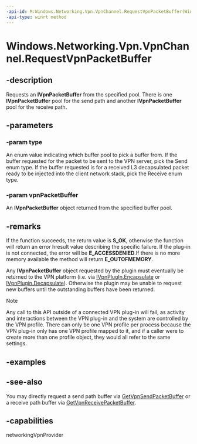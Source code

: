 ```yaml
---
-api-id: M:Windows.Networking.Vpn.VpnChannel.RequestVpnPacketBuffer(Windows.Networking.Vpn.VpnDataPathType,Windows.Networking.Vpn.VpnPacketBuffer@)
-api-type: winrt method
---
```


<!-- Method syntax
public void RequestVpnPacketBuffer(Windows.Networking.Vpn.VpnDataPathType type, Windows.Networking.Vpn.VpnPacketBuffer vpnPacketBuffer)
-->

# Windows.Networking.Vpn.VpnChannel.RequestVpnPacketBuffer

## -description
Requests an **IVpnPacketBuffer** from the specified pool. There is one **IVpnPacketBuffer** pool for the send path and another **IVpnPacketBuffer** pool for the receive path.

## -parameters
### -param type
An enum value indicating which buffer pool to pick a buffer from. If the buffer requested for the packet to be sent to the VPN server, pick the Send enum type. If the buffer requested is for a received L3 decapsulated packet ready to be injected into the client network stack, pick the Receive enum type.

### -param vpnPacketBuffer
An **IVpnPacketBuffer** object returned from the specified buffer pool.

## -remarks
If the function succeeds, the return value is **S_OK**, otherwise the function will return an error hresult value describing the specific failure. If the plug-in is not connected, the error will be **E_ACCESSDENIED**.If there is no more memory available the method will return **E_OUTOFMEMORY**.

Any **IVpnPacketBuffer** object requested by the plugin must eventually be returned to the VPN platform (i.e. via [IVpnPlugIn.Encapsulate](ivpnplugin_encapsulate_494498240.md) or [IVpnPlugin.Decapsulate](ivpnplugin_decapsulate_1667754039.md)). Otherwise the plugin may be unable to request new buffers until the outstanding buffers have been returned.

> [!NOTE]
> Any call to this API outside of a connected VPN plug-in will fail, as activity and interactions between the VPN plug-in and the system are controlled by the VPN profile. There can only be one VPN profile per process because the VPN plug-in only has one VPN profile mapped to it, and if a caller were to create more than one profile object, they would all refer to the same settings.

## -examples

## -see-also
You may directly request a send path buffer via [GetVpnSendPacketBuffer](vpnchannel_getvpnsendpacketbuffer_968582298.md) or a receive path buffer via [GetVpnReceivePacketBuffer](vpnchannel_getvpnreceivepacketbuffer_2117685540.md).

## -capabilities
networkingVpnProvider
